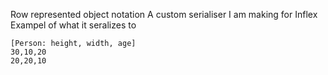 Row represented object notation
A custom serialiser I am making for Inflex
Exampel of what it seralizes to
```
[Person: height, width, age]
30,10,20
20,20,10
```
